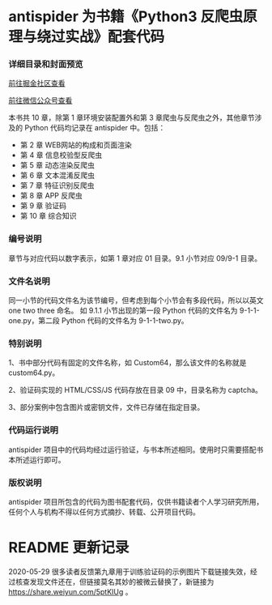 # antispider 为书籍《Python3 反爬虫原理与绕过实战》配套代码

### 详细目录和封面预览

[前往掘金社区查看](https://juejin.im/post/5d9edd026fb9a04e031bf4ea)

[前往微信公众号查看](https://mp.weixin.qq.com/s/Fj9fFxuAiSmlcuGUkbjY8A)


本书共 10 章，除第 1 章环境安装配置外和第 3 章爬虫与反爬虫之外，其他章节涉及的 Python 代码均记录在 antispider 中。包括：
* 第 2 章 WEB网站的构成和页面渲染
* 第 4 章 信息校验型反爬虫
* 第 5 章 动态渲染反爬虫
* 第 6 章 文本混淆反爬虫
* 第 7 章 特征识别反爬虫
* 第 8 章 APP 反爬虫
* 第 9 章 验证码
* 第 10 章 综合知识

### 编号说明
章节与对应代码以数字表示，如第 1 章对应 01 目录。9.1 小节对应 09/9-1 目录。

### 文件名说明
同一小节的代码文件名为该节编号，但考虑到每个小节会有多段代码，所以以英文 one two three 命名。
如 9.1.1 小节出现的第一段 Python 代码的文件名为 9-1-1-one.py，第二段 Python 代码的文件名为 9-1-1-two.py。

### 特别说明
1、书中部分代码有固定的文件名称，如 Custom64，那么该文件的名称就是 custom64.py。

2、验证码实现的 HTML/CSS/JS 代码存放在目录 09 中，目录名称为 captcha。

3、部分案例中包含图片或密钥文件，文件已存储在指定目录。

### 代码运行说明
antispider 项目中的代码均经过运行验证，与书本所述相同。使用时只需要搭配书本所述运行即可。

### 版权说明
antispider 项目所包含的代码为图书配套代码，仅供书籍读者个人学习研究所用，任何个人与机构不得以任何方式摘抄、转载、公开项目代码。

# README 更新记录

2020-05-29 很多读者反馈第九章用于训练验证码的示例图片下载链接失效，经过核查发现文件还在，但链接莫名其妙的被微云替换了，新链接为 https://share.weiyun.com/5ptKIUg 。

